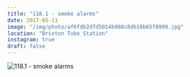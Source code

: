 ```yaml
---
title: "118.1 - smoke alarms"
date: 2017-05-11
image: "/img/photo/af6fdb2d7d5014b908c8db16b65f8999.jpg"
location: "Brixton Tube Station"
instagram: true
draft: false
---
```


![118.1 - smoke alarms](/img/photo/af6fdb2d7d5014b908c8db16b65f8999.jpg)
